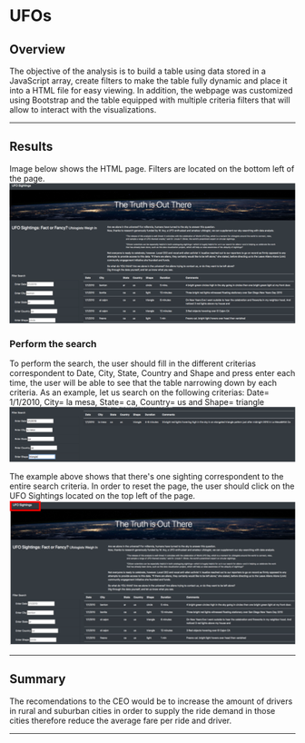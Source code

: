 # UFOs

## Overview 

The objective of the analysis is to build a table using data stored in a JavaScript array, create filters to make the table fully dynamic and place it into a HTML file for easy viewing. In addition, the webpage was customized using Bootstrap and the table equipped with multiple criteria filters that will allow to interact with the visualizations.


---
## Results

Image below shows the HTML page. Filters are located on the bottom left of the page.
![](static/images/HTML_Page.png)


### Perform the search 

To perform the search, the user should fill in the different criterias correspondent to Date, City, State, Country and Shape and press enter each time, the user will be able to see that the table narrowing down by each criteria. As an example, let us search on the following criterias: Date= 1/1/2010, City= la mesa, State= ca, Country= us and Shape= triangle  
![](static/images/Search_example.png)

The example above shows that there's one sighting correspondent to the entire search criteria. In order to reset the page, the user should click on the UFO Sightings located on the top left of the page.
![](static/images/Reset_Button_.png)


---
## Summary

The recomendations to the CEO would be to increase the amount of drivers in rural and suburban cities in order to supply the ride demand in those cities therefore reduce the average fare per ride and driver.  



---
